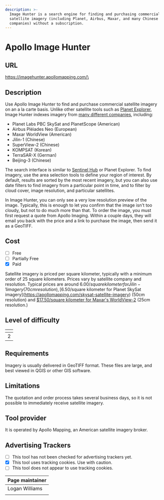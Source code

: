 ```yaml
---
description: >-
  Image Hunter is a search engine for finding and purchasing commercial
  satellite imagery (including Planet, Airbus, Maxar, and many Chinese satellite
  companies) without a subscription.
---
```


# Apollo Image Hunter

## URL

[https://imagehunter.apollomapping.com/\
](https://imagehunter.apollomapping.com/)

## Description

Use Apollo Image Hunter to find and purchase commercial satellite imagery on an a la carte basis. Unlike other satellite tools such as [Planet Explorer](https://bellingcat.gitbook.io/toolkit/more/all-tools/planet-labs), Image Hunter indexes imagery from [many different companies](https://apollomapping.com/imagery/high-resolution-imagery), including:

* Planet Labs PBC SkySat and PlanetScope (American)
* Airbus Pléiades Neo (European)
* Maxar WorldView (American)
* Jilin-1 (Chinese)
* SuperView-2 (Chinese)
* KOMPSAT (Korean)
* TerraSAR-X (German)
* Beijing-3 (Chinese)

The search interface is similar to [Sentinel Hub](https://bellingcat.gitbook.io/toolkit/more/all-tools/sentinal-hub-playground) or Planet Explorer. To find imagery, use the area selection tools to define your region of interest. By default, results are sorted by the most recent imagery, but you can also use date filters to find imagery from a particular point in time, and to filter by cloud cover, image resolution, and particular satellites.

In Image Hunter, you can only see a very low resolution preview of the image. Typically, this is enough to let you confirm that the image isn't too cloudy, but not to do much more than that. To order the image, you must first request a quote from Apollo Imaging. Within a couple days, they will email you back with the price and a link to purchase the image, then send it as a GeoTIFF.

## Cost

* [ ] Free
* [ ] Partially Free
* [x] Paid

Satellite imagery is priced per square kilometer, typically with a minimum order of 25 square kilometers. Prices vary by satellite company and resolution. Typical prices are around $6.00/square kilometer for Jilin-1 imagery (70cm resolution), [$6.50/square kilometer for Planet SkySat imagery](https://apollomapping.com/skysat-satellite-imagery) (50cm resolution) and [$17.50/square kilometer for Maxar's WorldView-2](https://apollomapping.com/worldview-2-satellite-imagery) (25cm resolution.)

## Level of difficulty

<table><thead><tr><th data-type="rating" data-max="5"></th></tr></thead><tbody><tr><td>2</td></tr></tbody></table>

## Requirements

Imagery is usually delivered in GeoTIFF format. These files are large, and best viewed in QGIS or other GIS software.

## Limitations

The quotation and order process takes several business days, so it is not possible to immediately receive satellite imagery.

## Tool provider

It is operated by Apollo Mapping, an American satellite imagery broker.

## Advertising Trackers

* [ ] This tool has not been checked for advertising trackers yet.
* [x] This tool uses tracking cookies. Use with caution.
* [ ] This tool does not appear to use tracking cookies.

| Page maintainer |
| --------------- |
| Logan Williams  |
|                 |
